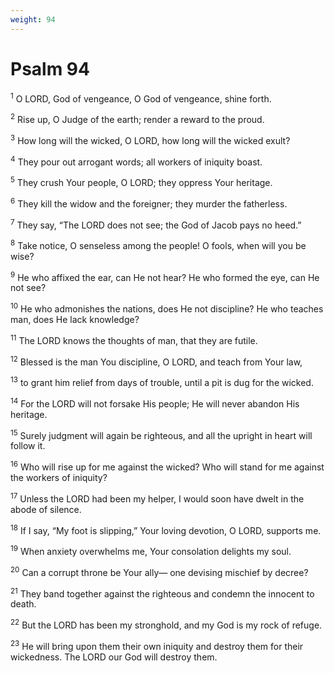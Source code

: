 ```yaml
---
weight: 94
---
```


# Psalm 94

<sup>1</sup> O LORD, God of vengeance, O God of vengeance, shine forth. 

<sup>2</sup> Rise up, O Judge of the earth; render a reward to the proud. 

<sup>3</sup> How long will the wicked, O LORD, how long will the wicked exult? 

<sup>4</sup> They pour out arrogant words; all workers of iniquity boast. 

<sup>5</sup> They crush Your people, O LORD; they oppress Your heritage. 

<sup>6</sup> They kill the widow and the foreigner; they murder the fatherless. 

<sup>7</sup> They say, “The LORD does not see; the God of Jacob pays no heed.” 

<sup>8</sup> Take notice, O senseless among the people! O fools, when will you be wise? 

<sup>9</sup> He who affixed the ear, can He not hear? He who formed the eye, can He not see? 

<sup>10</sup> He who admonishes the nations, does He not discipline? He who teaches man, does He lack knowledge? 

<sup>11</sup> The LORD knows the thoughts of man, that they are futile. 

<sup>12</sup> Blessed is the man You discipline, O LORD, and teach from Your law, 

<sup>13</sup> to grant him relief from days of trouble, until a pit is dug for the wicked. 

<sup>14</sup> For the LORD will not forsake His people; He will never abandon His heritage. 

<sup>15</sup> Surely judgment will again be righteous, and all the upright in heart will follow it. 

<sup>16</sup> Who will rise up for me against the wicked? Who will stand for me against the workers of iniquity? 

<sup>17</sup> Unless the LORD had been my helper, I would soon have dwelt in the abode of silence. 

<sup>18</sup> If I say, “My foot is slipping,” Your loving devotion, O LORD, supports me. 

<sup>19</sup> When anxiety overwhelms me, Your consolation delights my soul. 

<sup>20</sup> Can a corrupt throne be Your ally— one devising mischief by decree? 

<sup>21</sup> They band together against the righteous and condemn the innocent to death. 

<sup>22</sup> But the LORD has been my stronghold, and my God is my rock of refuge. 

<sup>23</sup> He will bring upon them their own iniquity and destroy them for their wickedness. The LORD our God will destroy them. 


